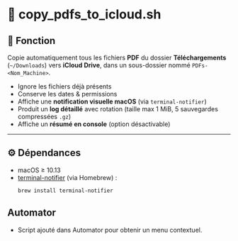# 📘 copy_pdfs_to_icloud.sh

## 🎯 Fonction
Copie automatiquement tous les fichiers **PDF** du dossier **Téléchargements** (`~/Downloads`) vers **iCloud Drive**, dans un sous-dossier nommé `PDFs-<Nom_Machine>`.

- Ignore les fichiers déjà présents  
- Conserve les dates & permissions  
- Affiche une **notification visuelle macOS** (via `terminal-notifier`)  
- Produit un **log détaillé** avec rotation (taille max 1 MiB, 5 sauvegardes compressées `.gz`)  
- Affiche un **résumé en console** (option désactivable)  

---

## ⚙️ Dépendances
- macOS ≥ 10.13  
- [terminal-notifier](https://github.com/julienXX/terminal-notifier) (via Homebrew) :  
  ```bash
  brew install terminal-notifier

## Automator
- Script ajouté dans Automator pour obtenir un menu contextuel.
